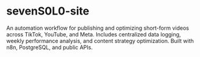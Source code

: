 # sevenS0L0-site
An automation workflow for publishing and optimizing short-form videos across TikTok, YouTube, and Meta. Includes centralized data logging, weekly performance analysis, and content strategy optimization. Built with n8n, PostgreSQL, and public APIs.
